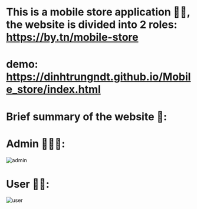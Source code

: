 # This is a mobile store application 🎫🛒, the website is divided into 2 roles: https://by.tn/mobile-store
# demo: https://dinhtrungndt.github.io/Mobile_store/index.html
# Brief summary of the website 🙌:

# Admin 👩🏻‍💻:
![admin](https://github.com/dinhtrungndt/Mobile_store/assets/127390593/cfd4e2b3-3d1e-4609-9e39-20e642f9ceb6)

# User 🧑🏻:
![user](https://github.com/dinhtrungndt/Mobile_store/assets/127390593/7d7ede85-a560-4225-a721-e098e2a57707)
